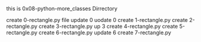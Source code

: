 this is 0x08-python-more_classes Dirrectory

create 0-rectangle.py file
update 0
uodate 0
create 1-rectangle.py
create 2-rectangle.py
create 3-rectangle.py
up 3
create  4-rectangle.py
create 5-rectangle.py
create 6-rectangle.py
update 6
create 7-rectangle.py
